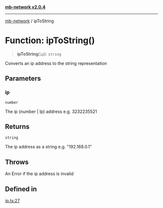 [**mb-network v2.0.4**](../README.md)

***

[mb-network](../README.md) / ipToString

# Function: ipToString()

> **ipToString**(`ip`): `string`

Converts an ip address to the string representation

## Parameters

### ip

`number`

The ip (number | Ip) address e.g. 3232235521

## Returns

`string`

The ip address as a string e.g. "192.168.0.1"

## Throws

An Error if the ip address is invalid

## Defined in

[ip.ts:27](https://github.com/mbachmann97/mb-network/blob/13e5b592b92af2d2d7b66f6aa710b2b87a7c9e34/src/ip.ts#L27)

